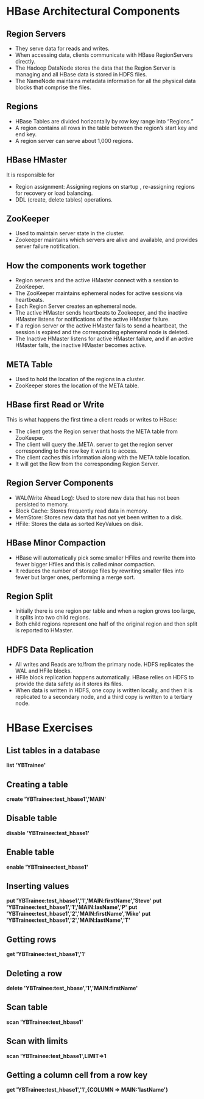 # HBase Architectural Components
## Region Servers
* They serve data for reads and writes.
* When accessing data, clients communicate with HBase RegionServers directly.
* The Hadoop DataNode stores the data that the Region Server is managing and all HBase data is stored in HDFS files.
* The NameNode maintains metadata information for all the physical data blocks that comprise the files.

## Regions
* HBase Tables are divided horizontally by row key range into “Regions.” 
* A region contains all rows in the table between the region’s start key and end key. 
* A region server can serve about 1,000 regions.

## HBase HMaster
It is responsible for
* Region assignment: Assigning regions on startup , re-assigning regions for recovery or load balancing.
* DDL (create, delete tables) operations.

## ZooKeeper
* Used to maintain server state in the cluster.
* Zookeeper maintains which servers are alive and available, and provides server failure notification.

## How the components work together
* Region servers and the active HMaster connect with a session to ZooKeeper. 
* The ZooKeeper maintains ephemeral nodes for active sessions via heartbeats.
* Each Region Server creates an ephemeral node. 
* The active HMaster sends heartbeats to Zookeeper, and the inactive HMaster listens for notifications of the active HMaster failure.
* If a region server or the active HMaster fails to send a heartbeat, the session is expired and the corresponding ephemeral node is deleted.
* The Inactive HMaster listens for active HMaster failure, and if an active HMaster fails, the inactive HMaster becomes active.

## META Table
* Used to hold the location of the regions in a cluster.
* ZooKeeper stores the location of the META table.
## HBase first Read or Write
 This is what happens the first time a client reads or writes to HBase:
* The client gets the Region server that hosts the META table from ZooKeeper.
* The client will query the .META. server to get the region server corresponding to the row key it wants to access.
* The client caches this information along with the META table location.
* It will get the Row from the corresponding Region Server.

## Region Server Components
* WAL(Write Ahead Log): Used to store new data that has not been persisted to memory.
* Block Cache: Stores frequently read data in memory.
* MemStore: Stores new data that has not yet been written to a disk.
* HFile: Stores the data as sorted KeyValues on disk.

## HBase Minor Compaction
* HBase will automatically pick some smaller HFiles and rewrite them into fewer bigger Hfiles and this is called minor compaction.
* It reduces the number of storage files by rewriting smaller files into fewer but larger ones, performing a merge sort.

## Region Split
* Initially there is one region per table and when a region grows too large, it splits into two child regions.
* Both child regions represent one half of the original region and then split is reported to HMaster.

## HDFS Data Replication
* All writes and Reads are to/from the primary node. HDFS replicates the WAL and HFile blocks.
* HFile block replication happens automatically. HBase relies on HDFS to provide the data safety as it stores its files.
* When data is written in HDFS, one copy is written locally, and then it is replicated to a secondary node, and a third copy is written to a tertiary node.

# HBase Exercises
## List tables in a database
 **list 'YBTrainee'**

## Creating a table 
 **create 'YBTrainee:test_hbase1','MAIN'**
 
## Disable table
 **disable 'YBTrainee:test_hbase1'**

## Enable table
 **enable 'YBTrainee:test_hbase1'**
 
## Inserting values
 **put 'YBTrainee:test_hbase1','1','MAIN:firstName','Steve'**
 **put 'YBTrainee:test_hbase1','1','MAIN:lasName','P'**
 **put 'YBTrainee:test_hbase1','2','MAIN:firstName','Mike'**
 **put 'YBTrainee:test_hbase1','2','MAIN:lastName','T'**
 
## Getting rows
 **get 'YBTrainee:test_hbase1','1'**

## Deleting a row
 **delete 'YBTrainee:test_hbase','1','MAIN:firstName'** 
 
## Scan table
 **scan 'YBTrainee:test_hbase1'**
 
## Scan with limits
 **scan 'YBTrainee:test_hbase1',LIMIT=>1**
 
## Getting a column cell from a row key
 **get 'YBTrainee:test_hbase1','1',{COLUMN => MAIN:'lastName'}**


